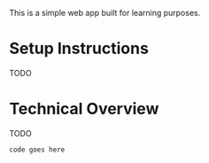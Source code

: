 This is a simple web app built for learning purposes.

# Setup Instructions

TODO

# Technical Overview

TODO

```
code goes here
```